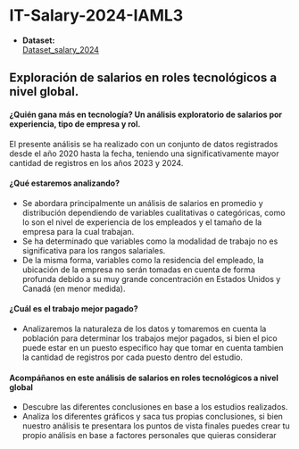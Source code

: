 # IT-Salary-2024-IAML3
-   **Dataset:**  
[Dataset_salary_2024](https://www.kaggle.com/datasets/zeesolver/data-eng-salary-2024)

## Exploración de salarios en roles tecnológicos a nivel global.
#### ¿Quién gana más en tecnología? Un análisis exploratorio de salarios por experiencia, tipo de empresa y rol.

El presente análisis se ha realizado con un conjunto de datos registrados desde el año 2020 hasta la fecha, teniendo una significativamente mayor cantidad de registros en los años 2023 y 2024.

#### ¿Qué estaremos analizando?

- Se abordara principalmente un análisis de salarios en promedio y distribución dependiendo de variables cualitativas o categóricas, como lo son el nivel de experiencia de los empleados y el tamaño de la empresa para la cual trabajan.
- Se ha determinado que variables como la modalidad de trabajo no es significativa para los rangos salariales.
- De la misma forma, variables como la residencia del empleado, la ubicación de la empresa no serán tomadas en cuenta de forma profunda debido a su muy grande concentración en Estados Unidos y Canadá (en menor medida).

#### ¿Cuál es el trabajo mejor pagado?

- Analizaremos la naturaleza de los datos y tomaremos en cuenta la población para determinar los trabajos mejor pagados, si bien el pico puede estar en un puesto especifico hay que tomar en cuenta tambien la cantidad de registros por cada puesto dentro del estudio.

#### Acompáñanos en este análisis de salarios en roles tecnológicos a nivel global
- Descubre las diferentes conclusiones en base a los estudios realizados.
- Analiza los diferentes gráficos y saca tus propias conclusiones, si bien nuestro análisis te presentara los puntos de vista finales puedes crear tu propio análisis en base a factores personales que quieras considerar
